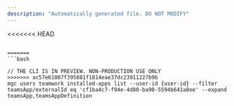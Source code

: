```yaml
---
description: "Automatically generated file. DO NOT MODIFY"
---
```


<<<<<<< HEAD
```cli

=======
```bash

// THE CLI IS IN PREVIEW. NON-PRODUCTION USE ONLY
>>>>>>> ac57e61007f395881f1814eae37dc23911227b9b
mgc users teamwork installed-apps list --user-id {user-id} --filter teamsApp/externalId eq 'cf1ba4c7-f94e-4d80-ba90-5594b641a8ee' --expand teamsApp,teamsAppDefinition

```